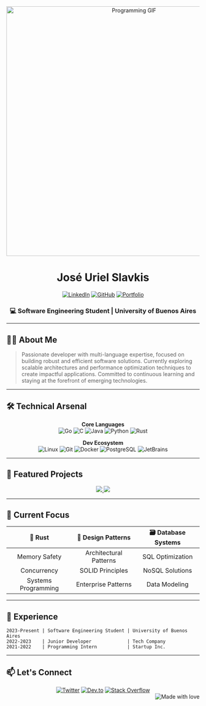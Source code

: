 <div align="center">
  <img src="https://media.giphy.com/media/L1R1tvI9svkIWwpVYr/giphy.gif" width="650" alt="Programming GIF">
  
  # José Uriel Slavkis
  
  [![LinkedIn](https://img.shields.io/badge/LinkedIn-0077B5?style=for-the-badge&logo=linkedin&logoColor=white)](https://linkedin.com/in/joseslavkis)
  [![GitHub](https://img.shields.io/badge/GitHub-100000?style=for-the-badge&logo=github&logoColor=white)](https://github.com/joseslavkis)
  [![Portfolio](https://img.shields.io/badge/Portfolio-FF5722?style=for-the-badge&logo=todoist&logoColor=white)](https://yourportfolio.com)
  
  ### 💻 Software Engineering Student | University of Buenos Aires
</div>

---

## 👨‍💻 About Me

> Passionate developer with multi-language expertise, focused on building robust and efficient software solutions.
> Currently exploring scalable architectures and performance optimization techniques to create impactful applications.
> Committed to continuous learning and staying at the forefront of emerging technologies.

---

## 🛠️ Technical Arsenal

<div align="center">

**Core Languages**  
![Go](https://img.shields.io/badge/Go-00ADD8?style=for-the-badge&logo=go&logoColor=white)
![C](https://img.shields.io/badge/C-00599C?style=for-the-badge&logo=c&logoColor=white)
![Java](https://img.shields.io/badge/Java-ED8B00?style=for-the-badge&logo=openjdk&logoColor=white)
![Python](https://img.shields.io/badge/Python-3776AB?style=for-the-badge&logo=python&logoColor=white)
![Rust](https://img.shields.io/badge/Rust-000000?style=for-the-badge&logo=rust&logoColor=white)

**Dev Ecosystem**  
![Linux](https://img.shields.io/badge/Linux-FCC624?style=for-the-badge&logo=linux&logoColor=black)
![Git](https://img.shields.io/badge/Git-F05033?style=for-the-badge&logo=git&logoColor=white)
![Docker](https://img.shields.io/badge/Docker-2496ED?style=for-the-badge&logo=docker&logoColor=white)
![PostgreSQL](https://img.shields.io/badge/PostgreSQL-4169E1?style=for-the-badge&logo=postgresql&logoColor=white)
![JetBrains](https://img.shields.io/badge/JetBrains-000000?style=for-the-badge&logo=jetbrains&logoColor=white)

</div>

---

## 🚀 Featured Projects

<div align="center">

<a href="https://github.com/joseslavkis/project-name">
  <img src="https://github-readme-stats.vercel.app/api/pin/?username=joseslavkis&repo=project-name&theme=tokyonight&hide_border=true" />
</a>
<a href="https://github.com/joseslavkis/another-project">
  <img src="https://github-readme-stats.vercel.app/api/pin/?username=joseslavkis&repo=another-project&theme=tokyonight&hide_border=true" />
</a>

</div>

---

## 🌱 Current Focus

<div align="center">

| 🦀 **Rust** | 🧩 **Design Patterns** | 🗃️ **Database Systems** |
|:----------:|:---------------------:|:----------------------:|
| Memory Safety | Architectural Patterns | SQL Optimization |
| Concurrency | SOLID Principles | NoSQL Solutions |
| Systems Programming | Enterprise Patterns | Data Modeling |

</div>

---

## 💼 Experience

```
2023-Present | Software Engineering Student | University of Buenos Aires
2022-2023    | Junior Developer             | Tech Company
2021-2022    | Programming Intern           | Startup Inc.
```

---

## 📫 Let's Connect

<div align="center">
  <a href="https://twitter.com/joseslavkis"><img src="https://img.shields.io/badge/Twitter-1DA1F2?style=for-the-badge&logo=twitter&logoColor=white" alt="Twitter"></a>
  <a href="https://dev.to/joseslavkis"><img src="https://img.shields.io/badge/dev.to-0A0A0A?style=for-the-badge&logo=dev.to&logoColor=white" alt="Dev.to"></a>
  <a href="https://stackoverflow.com/users/yourid"><img src="https://img.shields.io/badge/Stack_Overflow-FE7A16?style=for-the-badge&logo=stack-overflow&logoColor=white" alt="Stack Overflow"></a>
</div>

<div align="right">
  <img src="https://img.shields.io/badge/Made%20with-%E2%9D%A4-red.svg" alt="Made with love">
</div>
